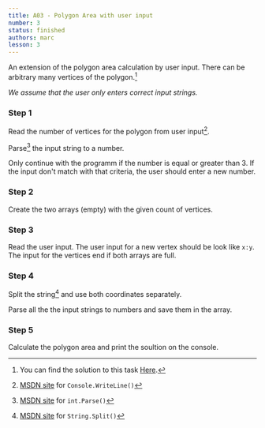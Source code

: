 ```yaml
---
title: A03 - Polygon Area with user input
number: 3
status: finished
authors: marc
lesson: 3
---
```


An extension of the polygon area calculation by user input. There can be arbitrary many vertices of the polygon.[^solution]

[^solution]:
    You can find the solution to this task [Here](https://github.com/satkowski/csharp-solutions/blob/master/lesson_02/A03_polygon_area_2/ExerciseSolution/).

*We assume that the user only enters correct input strings.*

### Step 1

Read the number of vertices for the polygon from user input[^user_input].

[^user_input]:
    [MSDN site](https://msdn.microsoft.com/de-de/library/system.console.readline%28v=vs.110%29.aspx) for `Console.WriteLine()`

Parse[^parse] the input string to a number.

[^parse]:
    [MSDN site](https://msdn.microsoft.com/de-de/library/b3h1hf19%28v=vs.110%29.aspx) for `int.Parse()`
    
Only continue with the programm if the number is equal or greater than 3. If the input don't match with that criteria, the user should enter a new number.

### Step 2

Create the two arrays (empty) with the given count of vertices.

### Step 3

Read the user input. The user input for a new vertex should be look like `x:y`. The input for the vertices end if both arrays are full.

### Step 4

Split the string[^string_split] and use both coordinates separately.

[^string_split]:
    [MSDN site](https://msdn.microsoft.com/de-de/library/tabh47cf%28v=vs.110%29.aspx) for `String.Split()`

Parse all the the input strings to numbers and save them in the array.

### Step 5

Calculate the polygon area and print the soultion on the console.